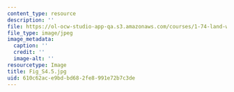 ```yaml
---
content_type: resource
description: ''
file: https://ol-ocw-studio-app-qa.s3.amazonaws.com/courses/1-74-land-water-food-and-climate-fall-2020/610c62ace9bdbd682fe8991e72b7c3de_Fig_S4.5.jpg
file_type: image/jpeg
image_metadata:
  caption: ''
  credit: ''
  image-alt: ''
resourcetype: Image
title: Fig_S4.5.jpg
uid: 610c62ac-e9bd-bd68-2fe8-991e72b7c3de
---
```

